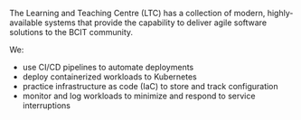 The Learning and Teaching Centre (LTC) has a collection of modern, highly-available systems that provide the capability to deliver agile software solutions to the BCIT community.

We:

* use CI/CD pipelines to automate deployments
* deploy containerized workloads to Kubernetes
* practice infrastructure as code (IaC) to store and track configuration
* monitor and log workloads to minimize and respond to service interruptions
